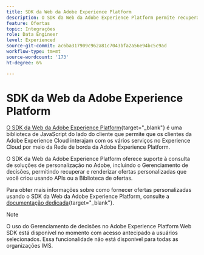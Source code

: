 ```yaml
---
title: SDK da Web da Adobe Experience Platform
description: O SDK da Web da Adobe Experience Platform permite recuperar e renderizar ofertas personalizadas que você criou usando APIs ou a Biblioteca de ofertas.
feature: Ofertas
topic: Integrações
role: Data Engineer
level: Experienced
source-git-commit: ac6ba317909c962a81c7043bfa2a56e94bc5c9ad
workflow-type: tm+mt
source-wordcount: '173'
ht-degree: 6%

---
```


# SDK da Web da Adobe Experience Platform

[O SDK da Web da Adobe Experience Platform](https://experienceleague.adobe.com/docs/experience-platform/edge/home.html#video-overview){target=&quot;_blank&quot;} é uma biblioteca de JavaScript do lado do cliente que permite que os clientes da Adobe Experience Cloud interajam com os vários serviços no Experience Cloud por meio da Rede de borda da Adobe Experience Platform.

O SDK da Web da Adobe Experience Platform oferece suporte à consulta de soluções de personalização no Adobe, incluindo o Gerenciamento de decisões, permitindo recuperar e renderizar ofertas personalizadas que você criou usando APIs ou a Biblioteca de ofertas.

Para obter mais informações sobre como fornecer ofertas personalizadas usando o SDK da Web da Adobe Experience Platform, consulte a [documentação dedicada](https://experienceleague.adobe.com/docs/experience-platform/edge/personalization/offer-decisioning/offer-decisioning-overview.html#enabling-offer-decisioning){target=&quot;_blank&quot;}.

>[!NOTE]
>
>O uso do Gerenciamento de decisões no Adobe Experience Platform Web SDK está disponível no momento com acesso antecipado a usuários selecionados. Essa funcionalidade não está disponível para todas as organizações IMS.
